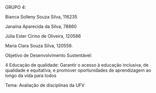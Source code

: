 GRUPO 4:

Bianca Solleny Souza Silva, 116235 

Janaína Aparecida da Silva, 78860

Júlia Ester Cirino de Oliveira, 120586

Maria Clara Souza Silva, 120559.

Objetivo de Desenvolvimento Sustentável:

4 Educação de qualidade: Garantir o acesso à educação inclusiva, de qualidade e equitativa, e promover oportunidades de aprendizagem ao longo da vida para todos

Tema: Avaliação de disciplinas da UFV
